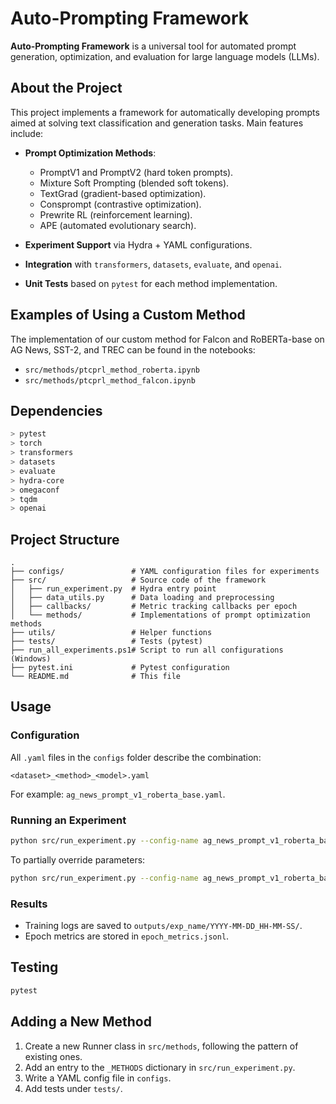 # Auto-Prompting Framework

**Auto-Prompting Framework** is a universal tool for automated prompt generation, optimization, and evaluation for large language models (LLMs).

## About the Project

This project implements a framework for automatically developing prompts aimed at solving text classification and generation tasks. Main features include:

* **Prompt Optimization Methods**:

  * PromptV1 and PromptV2 (hard token prompts).
  * Mixture Soft Prompting (blended soft tokens).
  * TextGrad (gradient-based optimization).
  * Consprompt (contrastive optimization).
  * Prewrite RL (reinforcement learning).
  * APE (automated evolutionary search).
* **Experiment Support** via Hydra + YAML configurations.
* **Integration** with `transformers`, `datasets`, `evaluate`, and `openai`.
* **Unit Tests** based on `pytest` for each method implementation.

## Examples of Using a Custom Method

The implementation of our custom method for Falcon and RoBERTa-base on AG News, SST-2, and TREC can be found in the notebooks:

* `src/methods/ptcprl_method_roberta.ipynb`
* `src/methods/ptcprl_method_falcon.ipynb`

## Dependencies

```bash
> pytest
> torch
> transformers
> datasets
> evaluate
> hydra-core
> omegaconf
> tqdm
> openai
```

## Project Structure

```
.
├── configs/               # YAML configuration files for experiments
├── src/                   # Source code of the framework
│   ├── run_experiment.py  # Hydra entry point
│   ├── data_utils.py      # Data loading and preprocessing
│   ├── callbacks/         # Metric tracking callbacks per epoch
│   └── methods/           # Implementations of prompt optimization methods
├── utils/                 # Helper functions
├── tests/                 # Tests (pytest)
├── run_all_experiments.ps1# Script to run all configurations (Windows)
├── pytest.ini             # Pytest configuration
└── README.md              # This file
```

## Usage

### Configuration

All `.yaml` files in the `configs` folder describe the combination:

```
<dataset>_<method>_<model>.yaml
```

For example: `ag_news_prompt_v1_roberta_base.yaml`.

### Running an Experiment

```bash
python src/run_experiment.py --config-name ag_news_prompt_v1_roberta_base
```

To partially override parameters:

```bash
python src/run_experiment.py --config-name ag_news_prompt_v1_roberta_base method_cfg.num_candidates=10 training.max_epochs=3
```

### Results

* Training logs are saved to `outputs/exp_name/YYYY-MM-DD_HH-MM-SS/`.
* Epoch metrics are stored in `epoch_metrics.jsonl`.

## Testing

```bash
pytest
```

## Adding a New Method

1. Create a new Runner class in `src/methods`, following the pattern of existing ones.
2. Add an entry to the `_METHODS` dictionary in `src/run_experiment.py`.
3. Write a YAML config file in `configs`.
4. Add tests under `tests/`.
